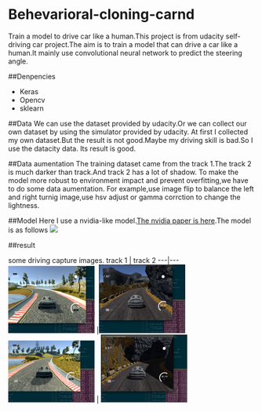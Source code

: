 # Behevarioral-cloning-carnd
Train a model to drive car like a human.This project is from udacity self-driving car project.The aim is to train a model
that can drive a car like a human.It mainly use convolutional neural network to predict the steering angle.

##Denpencies
- Keras
- Opencv
- sklearn

##Data
We can use the dataset provided by udacity.Or we can collect our own dataset by using the simulator provided by udacity.
At first I collected my own dataset.But the result is not good.Maybe my driving skill is bad.So I use the datacity data.
Its result is good.

##Data aumentation
 The training dataset came from the track 1.The track 2 is much darker than track.And track 2 has a lot of shadow.
 To make the model more robust to environment impact and prevent overfitting,we have to do some data aumentation.
 For example,use image flip to balance the left and right turnig image,use hsv adjust or gamma corrction to change the lightness.


##Model
Here I use a nvidia-like model.[The nvidia paper is here](https://arxiv.org/abs/1604.07316).The model is as follows
![](https://devblogs.nvidia.com/parallelforall/wp-content/uploads/2016/08/cnn-architecture-624x890.png)

##result

some driving capture images.
track 1 | track 2
---|---
<img src="https://github.com/nicholas-tien/Behevarioral-cloning-carnd/blob/master/image/track12.png?raw=true" width="35%" height="35%"> |<img src="https://github.com/nicholas-tien/Behevarioral-cloning-carnd/blob/master/image/track21.png?raw=true" width="35%" height="35%"> 
 <img src="https://github.com/nicholas-tien/Behevarioral-cloning-carnd/blob/master/image/track11.png?raw=true" width="35%" height="35%">  |  <img src="https://github.com/nicholas-tien/Behevarioral-cloning-carnd/blob/master/image/track22.png?raw=true" width="35%" height="35%"> 


